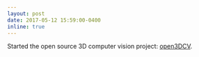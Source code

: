 ```yaml
---
layout: post
date: 2017-05-12 15:59:00-0400
inline: true
---
```


Started the open source 3D computer vision project: [open3DCV]({{site.url}}{{site.baseurl}}/blog/2017/05/3d-vision-lib/).